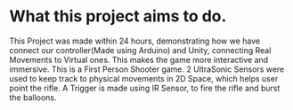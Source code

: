 # What this project aims to do.
This Project was made within 24 hours, demonstrating how we have connect our controller(Made using Arduino) and Unity, connecting Real Movements to Virtual ones. This makes the game more interactive and immersive.
This is a First Person Shooter game.
2 UltraSonic Sensors were used to keep track to physical movements in 2D Space, which helps user point the rifle.
A Trigger is made using IR Sensor, to fire the rifle and burst the balloons.

